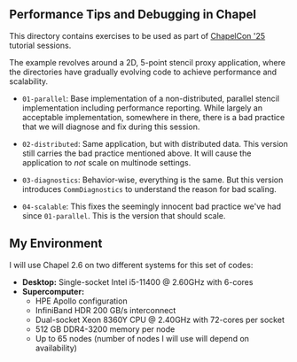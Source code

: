## Performance Tips and Debugging in Chapel

This directory contains exercises to be used as part of [ChapelCon
'25](https://chapel-lang.org/chapelcon25/) tutorial sessions.

The example revolves around a 2D, 5-point stencil proxy application, where the
directories have gradually evolving code to achieve performance and scalability.

- `01-parallel`: Base implementation of a non-distributed, parallel stencil
  implementation including performance reporting. While largely an acceptable
  implementation, somewhere in there, there is a bad practice that we will
  diagnose and fix during this session.

- `02-distributed`: Same application, but with distributed data. This version
  still carries the bad practice mentioned above. It will cause the application
  to _not_ scale on multinode settings.

- `03-diagnostics`: Behavior-wise, everything is the same. But this version
  introduces `CommDiagnostics` to understand the reason for bad scaling.

- `04-scalable`: This fixes the seemingly innocent bad practice we've had since
  `01-parallel`. This is the version that should scale.

## My Environment

I will use Chapel 2.6 on two different systems for this set of codes:

- **Desktop:** Single-socket Intel i5-11400 @ 2.60GHz with 6-cores
- **Supercomputer:**
  - HPE Apollo configuration
  - InfiniBand HDR 200 GB/s interconnect
  - Dual-socket Xeon 8360Y CPU @ 2.40GHz with 72-cores per socket
  - 512 GB DDR4-3200 memory per node
  - Up to 65 nodes (number of nodes I will use will depend on availability)
